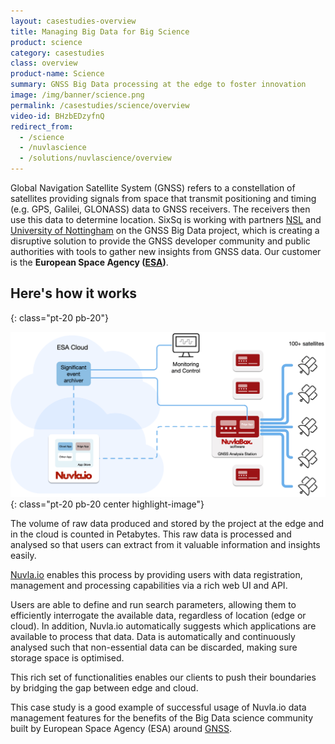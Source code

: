 ```yaml
---
layout: casestudies-overview
title: Managing Big Data for Big Science
product: science
category: casestudies
class: overview
product-name: Science
summary: GNSS Big Data processing at the edge to foster innovation
image: /img/banner/science.png
permalink: /casestudies/science/overview
video-id: BHzbEDzyfnQ
redirect_from:
  - /science
  - /nuvlascience
  - /solutions/nuvlascience/overview
---
```


Global Navigation Satellite System (GNSS) refers to a constellation of satellites providing signals from space that transmit positioning and timing (e.g. GPS, Galilei, GLONASS) data to GNSS receivers. The receivers then use this data to determine location. SixSq is working with partners [NSL](https://www.nsl.eu.com/) and [University of Nottingham](https://www.nottingham.ac.uk/) on the GNSS Big Data project, which is creating a disruptive solution to provide the GNSS developer community and public authorities with tools to gather new insights from GNSS data. Our customer is the **European Space Agency ([ESA](https://gssc.esa.int/))**.

## Here's how it works
{: class="pt-20 pb-20"}

![Big Data Science Architecture](/img/content/diagrams/edge-to-cloud-big-data.png "Big Data Science Architecture")
{: class="pt-20 pb-20 center highlight-image"}

The volume of raw data produced and stored by the project at the edge and in the cloud is counted in Petabytes. This raw data is processed and analysed so that users can extract from it valuable information and insights easily.

[Nuvla.io](/products-and-services/nuvla-io/overview) enables this process by providing users with data registration, management and processing capabilities via a rich web UI and API.

Users are able to define and run search parameters, allowing them to efficiently interrogate the available data, regardless of location (edge or cloud). In addition, Nuvla.io automatically suggests which applications are available to process that data. Data is automatically and continuously analysed such that non-essential data can be discarded, making sure storage space is optimised. 

This rich set of functionalities enables our clients to push their boundaries by bridging the gap between edge and cloud.

This case study is a good example of successful usage of Nuvla.io data management features for the benefits of the Big Data science community built by European Space Agency (ESA) around [GNSS](http://www.esa.int/Our_Activities/Navigation).
